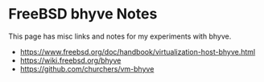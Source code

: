 # FreeBSD bhyve Notes

This page has misc links and notes for my experiments with bhyve.

* <https://www.freebsd.org/doc/handbook/virtualization-host-bhyve.html>
* <https://wiki.freebsd.org/bhyve>
* <https://github.com/churchers/vm-bhyve>
